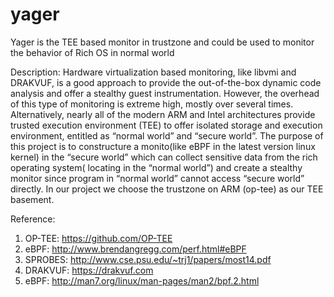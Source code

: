 # yager
Yager is the TEE based monitor in trustzone and could be used to monitor the behavior of Rich OS in normal world

Description:
Hardware virtualization based monitoring, like libvmi and DRAKVUF, is a good approach to provide the out-of-the-box dynamic code analysis and offer a stealthy guest instrumentation. However, the overhead of this type of monitoring is extreme high, mostly over several times. Alternatively, nearly all of the modern ARM and Intel architectures provide trusted execution environment (TEE) to offer isolated storage and execution environment, entitled as “normal world” and “secure world”. The purpose of this project is to constructure a monito(like eBPF in the latest version linux kernel) in the “secure world” which can collect sensitive data from the rich operating system( locating in the “normal world”) and create a stealthy monitor since program in “normal world” cannot access “secure world” directly. In our project we choose the trustzone on ARM (op-tee) as our TEE basement.

Reference:
1. OP-TEE: https://github.com/OP-TEE
2. eBPF: http://www.brendangregg.com/perf.html#eBPF
3. SPROBES: http://www.cse.psu.edu/~trj1/papers/most14.pdf
4. DRAKVUF: https://drakvuf.com
5. eBPF: http://man7.org/linux/man-pages/man2/bpf.2.html

